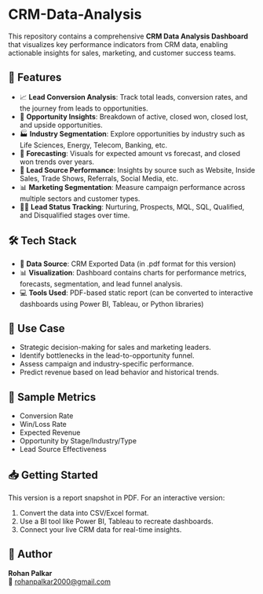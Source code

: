 # CRM-Data-Analysis

This repository contains a comprehensive **CRM Data Analysis Dashboard** that visualizes key performance indicators from CRM data, enabling actionable insights for sales, marketing, and customer success teams.

## 🧩 Features

- 📈 **Lead Conversion Analysis**: Track total leads, conversion rates, and the journey from leads to opportunities.
- 💼 **Opportunity Insights**: Breakdown of active, closed won, closed lost, and upside opportunities.
- 🏭 **Industry Segmentation**: Explore opportunities by industry such as Life Sciences, Energy, Telecom, Banking, etc.
- 📆 **Forecasting**: Visuals for expected amount vs forecast, and closed won trends over years.
- 📌 **Lead Source Performance**: Insights by source such as Website, Inside Sales, Trade Shows, Referrals, Social Media, etc.
- 📊 **Marketing Segmentation**: Measure campaign performance across multiple sectors and customer types.
- 🕵️‍♂️ **Lead Status Tracking**: Nurturing, Prospects, MQL, SQL, Qualified, and Disqualified stages over time.

## 🛠 Tech Stack

- 📁 **Data Source**: CRM Exported Data (in .pdf format for this version)
- 📊 **Visualization**: Dashboard contains charts for performance metrics, forecasts, segmentation, and lead funnel analysis.
- 💻 **Tools Used**: PDF-based static report (can be converted to interactive dashboards using Power BI, Tableau, or Python libraries)

## 🧠 Use Case

- Strategic decision-making for sales and marketing leaders.
- Identify bottlenecks in the lead-to-opportunity funnel.
- Assess campaign and industry-specific performance.
- Predict revenue based on lead behavior and historical trends.

## 📌 Sample Metrics

- Conversion Rate
- Win/Loss Rate
- Expected Revenue
- Opportunity by Stage/Industry/Type
- Lead Source Effectiveness

## 📥 Getting Started

This version is a report snapshot in PDF. For an interactive version:

1. Convert the data into CSV/Excel format.
2. Use a BI tool like Power BI, Tableau to recreate dashboards.
3. Connect your live CRM data for real-time insights.


## 📧 Author

**Rohan Palkar**  
📧 rohanpalkar2000@gmail.com
